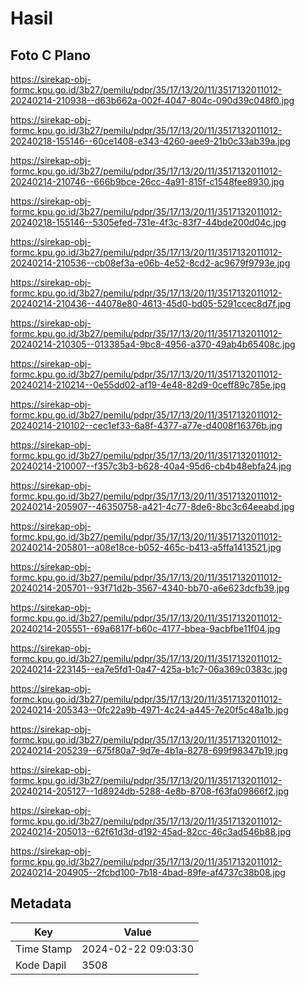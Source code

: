 # Hasil

## Foto C Plano

https://sirekap-obj-formc.kpu.go.id/3b27/pemilu/pdpr/35/17/13/20/11/3517132011012-20240214-210938--d63b662a-002f-4047-804c-090d39c048f0.jpg

https://sirekap-obj-formc.kpu.go.id/3b27/pemilu/pdpr/35/17/13/20/11/3517132011012-20240218-155146--60ce1408-e343-4260-aee9-21b0c33ab39a.jpg

https://sirekap-obj-formc.kpu.go.id/3b27/pemilu/pdpr/35/17/13/20/11/3517132011012-20240214-210746--666b9bce-26cc-4a91-815f-c1548fee8930.jpg

https://sirekap-obj-formc.kpu.go.id/3b27/pemilu/pdpr/35/17/13/20/11/3517132011012-20240218-155146--5305efed-731e-4f3c-83f7-44bde200d04c.jpg

https://sirekap-obj-formc.kpu.go.id/3b27/pemilu/pdpr/35/17/13/20/11/3517132011012-20240214-210536--cb08ef3a-e06b-4e52-8cd2-ac9679f9793e.jpg

https://sirekap-obj-formc.kpu.go.id/3b27/pemilu/pdpr/35/17/13/20/11/3517132011012-20240214-210436--44078e80-4613-45d0-bd05-5291ccec8d7f.jpg

https://sirekap-obj-formc.kpu.go.id/3b27/pemilu/pdpr/35/17/13/20/11/3517132011012-20240214-210305--013385a4-9bc8-4956-a370-49ab4b65408c.jpg

https://sirekap-obj-formc.kpu.go.id/3b27/pemilu/pdpr/35/17/13/20/11/3517132011012-20240214-210214--0e55dd02-af19-4e48-82d9-0ceff89c785e.jpg

https://sirekap-obj-formc.kpu.go.id/3b27/pemilu/pdpr/35/17/13/20/11/3517132011012-20240214-210102--cec1ef33-6a8f-4377-a77e-d4008f16376b.jpg

https://sirekap-obj-formc.kpu.go.id/3b27/pemilu/pdpr/35/17/13/20/11/3517132011012-20240214-210007--f357c3b3-b628-40a4-95d6-cb4b48ebfa24.jpg

https://sirekap-obj-formc.kpu.go.id/3b27/pemilu/pdpr/35/17/13/20/11/3517132011012-20240214-205907--46350758-a421-4c77-8de6-8bc3c64eeabd.jpg

https://sirekap-obj-formc.kpu.go.id/3b27/pemilu/pdpr/35/17/13/20/11/3517132011012-20240214-205801--a08e18ce-b052-465c-b413-a5ffa1413521.jpg

https://sirekap-obj-formc.kpu.go.id/3b27/pemilu/pdpr/35/17/13/20/11/3517132011012-20240214-205701--93f71d2b-3567-4340-bb70-a6e623dcfb39.jpg

https://sirekap-obj-formc.kpu.go.id/3b27/pemilu/pdpr/35/17/13/20/11/3517132011012-20240214-205551--69a6817f-b60c-4177-bbea-9acbfbe11f04.jpg

https://sirekap-obj-formc.kpu.go.id/3b27/pemilu/pdpr/35/17/13/20/11/3517132011012-20240214-223145--ea7e5fd1-0a47-425a-b1c7-06a369c0383c.jpg

https://sirekap-obj-formc.kpu.go.id/3b27/pemilu/pdpr/35/17/13/20/11/3517132011012-20240214-205343--0fc22a9b-4971-4c24-a445-7e20f5c48a1b.jpg

https://sirekap-obj-formc.kpu.go.id/3b27/pemilu/pdpr/35/17/13/20/11/3517132011012-20240214-205239--675f80a7-9d7e-4b1a-8278-699f98347b19.jpg

https://sirekap-obj-formc.kpu.go.id/3b27/pemilu/pdpr/35/17/13/20/11/3517132011012-20240214-205127--1d8924db-5288-4e8b-8708-f63fa09866f2.jpg

https://sirekap-obj-formc.kpu.go.id/3b27/pemilu/pdpr/35/17/13/20/11/3517132011012-20240214-205013--62f61d3d-d192-45ad-82cc-46c3ad546b88.jpg

https://sirekap-obj-formc.kpu.go.id/3b27/pemilu/pdpr/35/17/13/20/11/3517132011012-20240214-204905--2fcbd100-7b18-4bad-89fe-af4737c38b08.jpg


## Metadata

| Key        | Value               |
| ---------- | ------------------- |
| Time Stamp | 2024-02-22 09:03:30 |
| Kode Dapil | 3508                |



